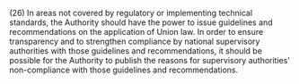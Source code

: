 (26) In areas not covered by regulatory or implementing technical standards, the Authority should have the power to issue guidelines and recommendations on the application of Union law. In order to ensure transparency and to strengthen compliance by national supervisory authorities with those guidelines and recommendations, it should be possible for the Authority to publish the reasons for supervisory authorities’ non-compliance with those guidelines and recommendations.